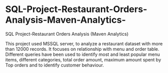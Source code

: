 # SQL-Project-Restaurant-Orders-Analysis-Maven-Analytics-
SQL Project-Restaurant Orders Analysis (Maven Analytics)

This project used MSSQL server, to analyze a restaurant dataset with more than 12000 records. It focuses on relationship with menu and order table. Different queries have been used to identify most and least popular menu items, different categories, total order amount, maximum amount spent by Top orders and to identify customer behaviour.
